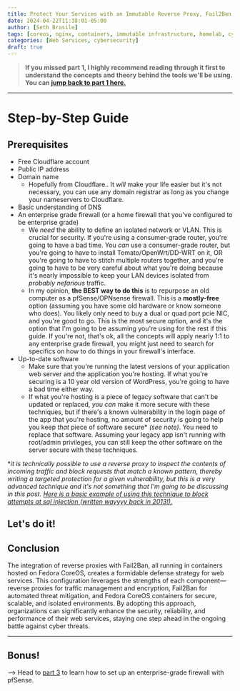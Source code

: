 ```yaml
---
title: Protect Your Services with an Immutable Reverse Proxy, Fail2Ban, and Cloudflare (Part 2)
date: 2024-04-22T11:38:01-05:00
author: [Seth Brasile]
tags: [coreos, nginx, containers, immutable infrastructure, homelab, cybersecurity, cloudflare]
categories: [Web Services, cybersecurity]
draft: true
---
```


>**If you missed part 1, I highly recommend reading through it first to understand the concepts and theory behind the tools we'll be using. You can [jump back to part 1 here.][part 1]**

---

# Step-by-Step Guide

## Prerequisites
- Free Cloudflare account
- Public IP address
- Domain name
  - Hopefully from Cloudflare.. It _will_ make your life easier but it's not necessary, you can use any domain registrar as long as you change your nameservers to Cloudflare.
- Basic understanding of DNS
- An enterprise grade firewall (or a home firewall that you've configured to be enterprise grade)
  - We _need_ the ability to define an isolated network or VLAN. This is crucial for security. If you're using a consumer-grade router, you're going to have a bad time. You _can_ use a consumer-grade router, but you're going to have to install Tomato/OpenWrt/DD-WRT on it, OR you're going to have to stitch multiple routers together, and you're going to have to be very careful about what you're doing because it's nearly impossible to keep your LAN devices isolated from _probably nefarious_ traffic.
  - In my opinion, **the BEST way to do this** is to repurpose an old computer as a pfSense/OPNsense firewall. This is a **mostly-free** option (assuming you have some old hardware or know someone who does). You likely only need to buy a dual or quad port pcie NIC, and you're good to go. This is the most secure option, and it's the option that I'm going to be assuming you're using for the rest if this guide. If you're not, that's ok, all the concepts will apply nearly 1:1 to any enterprise grade firewall, you might just need to search for specifics on how to do things in your firewall's interface.
- Up-to-date software
  - Make sure that you're running the latest versions of your application web server and the application you're hosting. If what you're securing is a 10 year old version of WordPress, you're going to have a bad time either way.
  - If what you're hosting is a piece of legacy software that can't be updated or replaced, _you can_ make it more secure with these techniques, but if there's a known vulnerability in the login page of the app that you're hosting, no amount of security is going to help you keep _that_ piece of software secure* _(see note)_. You need to replace that software. Assuming your legacy app isn't running with root/admin privileges, you can still keep the other software on the server secure with these techniques.

*_it is technically possible to use a reverse proxy to inspect the contents of incoming traffic and block requests that match a known pattern, thereby writing a targeted protection for a given vulnerability, but this is a very advanced technique and it's not something that I'm going to be discussing in this post. [Here is a basic example of using this technique to block attempts at sql injection (written wayyyy back in 2013!).](https://www.yourhowto.net/nginx-block-sql-injection-and-file-injection/)_

## Let's do it!


## Conclusion

The integration of reverse proxies with Fail2Ban, all running in containers hosted on Fedora CoreOS, creates a formidable defense strategy for web services. This configuration leverages the strengths of each component—reverse proxies for traffic management and encryption, Fail2Ban for automated threat mitigation, and Fedora CoreOS containers for secure, scalable, and isolated environments. By adopting this approach, organizations can significantly enhance the security, reliability, and performance of their web services, staying one step ahead in the ongoing battle against cyber threats.


---

## Bonus!

--> Head to [part 3] to learn how to set up an enterprise-grade firewall with pfSense.

[part 1]: /posts/protect-your-services-with-an-immutable-reverse-proxy-fail2ban-and-cloudflare-part-1/
[part 3]: /posts/protect-your-services-with-an-immutable-reverse-proxy-fail2ban-and-cloudflare-part-3/
